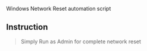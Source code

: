Windows Network Reset automation script

Instruction
------------
>Simply Run as Admin for complete network reset
